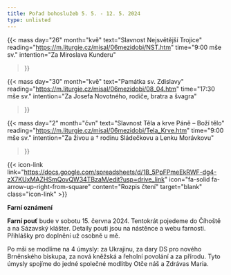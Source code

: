 ```yaml
---
title: Pořad bohoslužeb 5. 5. - 12. 5. 2024
type: unlisted
---
```


{{< mass 
day="26" 
month="kvě" 
text="Slavnost Nejsvětější Trojice" 
reading="https://m.liturgie.cz/misal/06mezidobi/NST.htm" 
time="9:00 mše sv." 
intention="Za Miroslava Kunderu" 
>}}

{{< mass 
day="30" 
month="kvě" 
text="Památka sv. Zdislavy" 
reading="https://m.liturgie.cz/misal/06mezidobi/08_04.htm" 
time="17:30 mše sv." 
intention="Za Josefa Novotného, rodiče, bratra a švagra" 
>}}

{{< mass 
day="2" 
month="čvn" 
text="Slavnost Těla a krve Páně – Boží tělo" 
reading="https://m.liturgie.cz/misal/06mezidobi/Tela_Krve.htm" 
time="9:00 mše sv." 
intention="Za živou a † rodinu Sládečkovu a Lenku Morávkovu" 
>}}

{{< icon-link link="https://docs.google.com/spreadsheets/d/1B_5PpFPmeEkRWF-dg4-zX7KUxMAZHSmQovQW34TBzaM/edit?usp=drive_link" icon="fa-solid fa-arrow-up-right-from-square" content="Rozpis čtení" target="blank" class="icon-link" >}}

**Farní oznámení**

**Farní pouť** bude v sobotu 15. června 2024. Tentokrát pojedeme do Číhoště a na Sázavský klášter. Detaily pouti jsou na nástěnce a webu farnosti. Přihlášky pro doplnění už osobně u mě.

Po mši se modlíme na 4 úmysly: za Ukrajinu, za dary DS pro nového Brněnského biskupa, za nová kněžská a řeholní povolání a za přírodu. Tyto úmysly spojíme do jedné společné modlitby Otče náš a Zdrávas Maria.